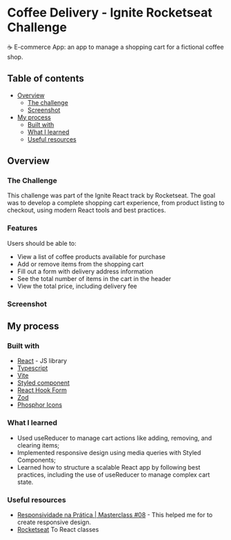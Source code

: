 # Coffee Delivery - Ignite Rocketseat Challenge

☕ E-commerce App: an app to manage a shopping cart for a fictional coffee shop.

## Table of contents

- [Overview](#overview)
  - [The challenge](#the-challenge)
  - [Screenshot](#screenshot)
- [My process](#my-process)
  - [Built with](#built-with)
  - [What I learned](#what-i-learned)
  - [Useful resources](#useful-resources)


## Overview

### The Challenge
This challenge was part of the Ignite React track by Rocketseat. The goal was to develop a complete shopping cart experience, from product listing to checkout, using modern React tools and best practices.


### Features
Users should be able to:

- View a list of coffee products available for purchase
- Add or remove items from the shopping cart
- Fill out a form with delivery address information
- See the total number of items in the cart in the header
- View the total price, including delivery fee

### Screenshot

## My process

### Built with

- [React](https://reactjs.org/) - JS library
- [Typescript](https://www.typescriptlang.org/)
- [Vite](https://vitejs.dev/)
- [Styled component](https://styled-components.com/)
- [React Hook Form](https://react-hook-form.com/)
- [Zod](https://zod.dev/)
- [Phosphor Icons](https://phosphoricons.com/)

### What I learned

- Used useReducer to manage cart actions like adding, removing, and clearing items;
- Implemented responsive design using media queries with Styled Components;
- Learned how to structure a scalable React app by following best practices, including the use of useReducer to manage complex cart state.
  
### Useful resources

- [Responsividade na Prática | Masterclass #08](https://www.youtube.com/watch?v=H91DhKPjhPk) - This helped me for to create responsive design.
- [Rocketseat](https://www.rocketseat.com.br/) To React classes

